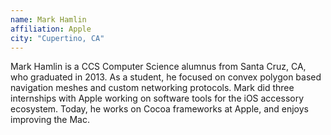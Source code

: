```yaml
---
name: Mark Hamlin
affiliation: Apple
city: "Cupertino, CA"
---
```



Mark Hamlin is a CCS Computer Science alumnus from Santa Cruz, CA, who graduated in 2013. As a student, he focused on convex polygon based navigation meshes and custom networking protocols. Mark did three internships with Apple working on software tools for the iOS accessory ecosystem. Today, he works on Cocoa frameworks at Apple, and enjoys improving the Mac.

